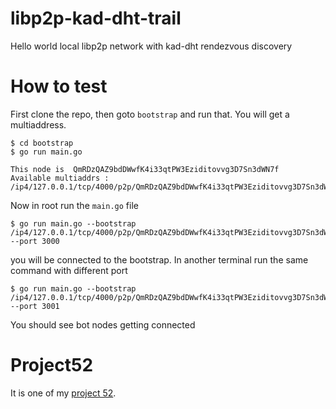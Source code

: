 # libp2p-kad-dht-trail

Hello world local libp2p network with kad-dht rendezvous discovery


# How to test

First clone the repo, then goto `bootstrap` and run that. You will get a multiaddress.

```
$ cd bootstrap
$ go run main.go

This node is  QmRDzQAZ9bdDWwfK4i33qtPW3Eziditovvg3D7Sn3dWN7f
Available multiaddrs :
/ip4/127.0.0.1/tcp/4000/p2p/QmRDzQAZ9bdDWwfK4i33qtPW3Eziditovvg3D7Sn3dWN7f

```
Now in root run the `main.go` file

```
$ go run main.go --bootstrap /ip4/127.0.0.1/tcp/4000/p2p/QmRDzQAZ9bdDWwfK4i33qtPW3Eziditovvg3D7Sn3dWN7f --port 3000
```

you will be connected to the bootstrap. In another terminal run the same command with different port
```
$ go run main.go --bootstrap /ip4/127.0.0.1/tcp/4000/p2p/QmRDzQAZ9bdDWwfK4i33qtPW3Eziditovvg3D7Sn3dWN7f --port 3001
```

You should see bot nodes getting connected

# Project52

It is one of my [project 52](https://github.com/Sab94/project52).
